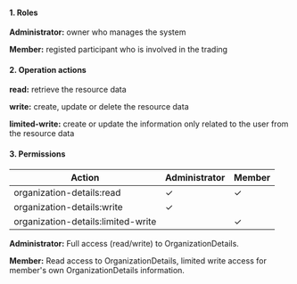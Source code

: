 #### 1. Roles

**Administrator:** owner who manages the system

**Member:** registed participant who is involved in the trading

#### 2. Operation actions

**read:** retrieve the resource data

**write:** create, update or delete the resource data

**limited-write:** create or update the information only related to the user from the resource data

#### 3. Permissions


|      Action                   | Administrator       | Member            | 
|-------------------------------|---------------------|-------------------|
| organization-details:read     | ✓                   | ✓                | 
| organization-details:write    | ✓                   |                   |  
| organization-details:limited-write  |               | ✓                 |

**Administrator:** Full access (read/write) to OrganizationDetails.

**Member:** Read access to OrganizationDetails, limited write access for member's own OrganizationDetails information.